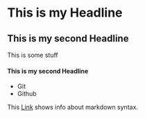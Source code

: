 # This is my Headline
## This is my second Headline

This is some stuff
#### This is my second Headline

- Git
- Github

This [Link](https://daringfireball.net/projects/markdown/syntax#link "Title") shows info about markdown syntax.

